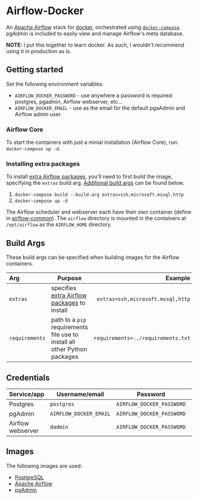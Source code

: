 # Airflow-Docker

An [Apache Airflow](https://airflow.apache.org/) stack for [docker](https://www.docker.com/), orchestrated using
[`docker-compose`](https://docs.docker.com/compose/). pgAdmin is included to easily view and manage Airflow's meta
database.

**NOTE:** I put this together to learn docker. As such, I wouldn't recommend using it in production as is.

## Getting started

Set the following environment variables:

* `AIRFLOW_DOCKER_PASSWORD` - use anywhere a password is required: postgres, pgadmin, Airflow webserver, etc...
* `AIRFLOW_DOCKER_EMAIL` - use as the email for the default pgaAdmin and Airflow admin user.

### Airflow Core

To start the containers with just a minial installation (Airflow Core), run: `docker-compose up -d`.

### Installing extra packages

To install [extra Airflow packages](https://airflow.apache.org/docs/apache-airflow/stable/extra-packages-ref.html),
you'll need to first build the image, specifying the `extras` build arg. [Additional build args](#build-args) can be
found below.

1. `docker-compose build --build-arg extras=ssh,microsoft.mssql,http`
1. `docker-compose up -d`

The Airflow scheduler and webserver each have their own container (define in [airflow-common](./airflow-common.yml)).
The `airflow` directory is mounted in the containers at `/opt/airflow` as the `AIRFLOW_HOME` directory.

## Build Args

These build args can be specified when building images for the Airflow containers.

|Arg           |Purpose               |Example                           |
|:-------------|----------------------|---------------------------------:|
|`extras`      |specifies [extra Airflow packages](https://airflow.apache.org/docs/apache-airflow/stable/extra-packages-ref.html) to install|`extras=ssh,microsoft.mssql,http` |
|`requirements`|path to a `pip` requirements file use to install all other Python packages|`requirements=../requirements.txt`|

## Credentials

|Service/app      |Username/email        |Password                 |Web console                              |
|:----------------|----------------------|-------------------------|----------------------------------------:|
|Postgres         |`postgres`            |`AIRFLOW_DOCKER_PASSWORD`|N/A                                      |
|pgAdmin          |`AIRFLOW_DOCKER_EMAIL`|`AIRFLOW_DOCKER_PASSWORD`|[localhost:80](http://localhost:80)      |
|Airflow webserver|`dadmin`              |`AIRFLOW_DOCKER_PASSWORD`|[localhost:8080](http://localhost:8080)  |

## Images

The following images are used:

* [PostgreSQL](https://hub.docker.com/_/postgres)
* [Apache Airflow](https://hub.docker.com/r/apache/airflow)
* [pgAdmin](https://hub.docker.com/r/dpage/pgadmin4)
